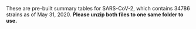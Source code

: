 These are pre-built summary tables for SARS-CoV-2, which contains 34786 strains as of May 31, 2020. **Please unzip both files to one same folder to use.**
